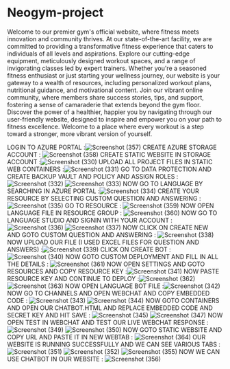 # Neogym-project
Welcome to our premier gym's official website, where fitness meets innovation and community thrives. At our state-of-the-art facility, we are committed to providing a transformative fitness experience that caters to individuals of all levels and aspirations. Explore our cutting-edge equipment, meticulously designed workout spaces, and a range of invigorating classes led by expert trainers. Whether you're a seasoned fitness enthusiast or just starting your wellness journey, our website is your gateway to a wealth of resources, including personalized workout plans, nutritional guidance, and motivational content. Join our vibrant online community, where members share success stories, tips, and support, fostering a sense of camaraderie that extends beyond the gym floor. Discover the power of a healthier, happier you by navigating through our user-friendly website, designed to inspire and empower you on your path to fitness excellence. Welcome to a place where every workout is a step toward a stronger, more vibrant version of yourself.

LOGIN TO AZURE PORTAL :![Screenshot (357)](https://github.com/Saifali1703/Neogym-project/assets/150070786/6665a08f-913e-41d7-80d7-f681eae84218)
CREATE AZURE STORAGE ACCOUNT : ![Screenshot (358)](https://github.com/Saifali1703/Neogym-project/assets/150070786/217e728e-b072-4c72-a1fc-2936a1d6ed77)
CREATE STATIC WEBSITE IN STORAGE ACCOUNT :![Screenshot (330)](https://github.com/Saifali1703/Neogym-project/assets/150070786/4354f13c-b7c6-4c68-8648-7225bef75a5b)
UPLOAD ALL PROJECT FILES IN STATIC WEB CONTAINERS :![Screenshot (331)](https://github.com/Saifali1703/Neogym-project/assets/150070786/18ab53ba-b4cd-4440-a0cd-0e99043ee9c2)
GO TO DATA PROTECTION AND CREATE BACKUP VAULT AND POLICY AND ASSIGN ROLES :![Screenshot (332)](https://github.com/Saifali1703/Neogym-project/assets/150070786/2524b6bc-e9b5-4f48-a651-6d77ebf8fd31)
![Screenshot (333)](https://github.com/Saifali1703/Neogym-project/assets/150070786/b599e96f-4ee5-4709-a1b6-bea163e14e78)
NOW GO TO LANGUAGE BY SEARCHING IN AZURE PORTAL :![Screenshot (334)](https://github.com/Saifali1703/Neogym-project/assets/150070786/132477f7-0fbe-4edc-8bb4-87db935b1b15)
CREATE YOUR RESOURCE BY SELECTING CUSTOM QUESTION AND ANSWERING : ![Screenshot (335)](https://github.com/Saifali1703/Neogym-project/assets/150070786/92880a51-361e-4edd-8a01-0bad3fe33d9d)
GO TO RESOURCE : ![Screenshot (359)](https://github.com/Saifali1703/Neogym-project/assets/150070786/72a9aeae-79b3-4306-bce1-0db0c45a67fd)
NOW OPEN LANGUAGE FILE IN RESOURCE GROUP : ![Screenshot (360)](https://github.com/Saifali1703/Neogym-project/assets/150070786/d9dbe61f-adb1-4e62-af8d-adccb0dfcfd1)
NOW GO TO LANGUAGE STUDIO AND SIGNIN WITH YOUR ACCOUNT :![Screenshot (336)](https://github.com/Saifali1703/Neogym-project/assets/150070786/0b87aba6-7e4f-419f-97c8-174b6013849b)
![Screenshot (337)](https://github.com/Saifali1703/Neogym-project/assets/150070786/24bfa3df-b7b4-45f9-a81f-3a90904ef5ea)
NOW CLICK ON CREATE NEW AND GOTO CUSTOM QUESTION AND ANSWERING : ![Screenshot (338)](https://github.com/Saifali1703/Neogym-project/assets/150070786/a9e8f43b-ab88-4209-9367-aceaac2807c9)
NOW UPLOAD OUR FILE (I USED EXCEL FILES FOR QUESTION AND ANSWERS) :![Screenshot (339)](https://github.com/Saifali1703/Neogym-project/assets/150070786/0ff8c055-6d51-4f4d-8126-12512a734ced)
CLICK ON CREATE BOT :![Screenshot (340)](https://github.com/Saifali1703/Neogym-project/assets/150070786/eb2bf3ff-b15f-406f-a199-fe2876292706)
NOW GOTO CUSTOM DEPLOYMENT AND FILL IN ALL THE DETAILS : ![Screenshot (361)](https://github.com/Saifali1703/Neogym-project/assets/150070786/fa99451a-2610-4e51-bc22-b56686c80c97)
NOW OPEN SETTINGS AND GOTO RESOURCES AND COPY RESOURCE KEY :![Screenshot (341)](https://github.com/Saifali1703/Neogym-project/assets/150070786/65cc32b7-6307-49a5-915a-e26c4d2a7221)
NOW PASTE RESOURCE KEY AND CONTINUE TO DEPLOY :![Screenshot (362)](https://github.com/Saifali1703/Neogym-project/assets/150070786/d84fb959-0f58-483c-bb92-36d1ae9939aa)
![Screenshot (363)](https://github.com/Saifali1703/Neogym-project/assets/150070786/2d618a03-33c0-437c-a079-f7751d421d88)
NOW OPEN LANGUAGE BOT FILE :![Screenshot (342)](https://github.com/Saifali1703/Neogym-project/assets/150070786/1ac19e46-7d74-44a4-a3d4-6dbba3696361)
NOW GO TO CHANNELS AND OPEN WEBCHAT AND COPY EMBEDDED CODE : ![Screenshot (343)](https://github.com/Saifali1703/Neogym-project/assets/150070786/c33e72c1-5050-45a6-8b41-481c1179ecae)
![Screenshot (344)](https://github.com/Saifali1703/Neogym-project/assets/150070786/8b5f0f73-664b-4dd5-b845-ccecffc5a21d)
NOW GOTO CONTAINERS AND OPEN OUR CHATBOT.HTML AND REPLACE EMBEDDED CODE AND SECRET KEY AND HIT SAVE  :
![Screenshot (345)](https://github.com/Saifali1703/Neogym-project/assets/150070786/5e362fe8-2f36-4e4a-8e4b-c43e9f23819d)
![Screenshot (347)](https://github.com/Saifali1703/Neogym-project/assets/150070786/d243c6b3-c38e-4443-a67f-1669092d21ae)
NOW OPEN TEST IN WEBCHAT AND TEST OUR LIVE WEBCHAT RESPONSE : ![Screenshot (349)](https://github.com/Saifali1703/Neogym-project/assets/150070786/316bd5bd-dfb1-4d79-a493-5cade4df64e9)
![Screenshot (350)](https://github.com/Saifali1703/Neogym-project/assets/150070786/2b128be8-ec66-4bf8-a757-1f6512c0ea36)
NOW GOTO STATIC WEBSITE AND COPY URL AND PASTE IT IN NEW WEBTAB : ![Screenshot (364)](https://github.com/Saifali1703/Neogym-project/assets/150070786/3ce88a54-f7ed-4a2d-ad30-105614b43247)
OUR WEBSITE IS RUNNING SUCCESSFULLY AND WE CAN SEE VARIOUS TABS :![Screenshot (351)](https://github.com/Saifali1703/Neogym-project/assets/150070786/801e5d57-c33b-4f42-b813-6faec7da10b8)
![Screenshot (352)](https://github.com/Saifali1703/Neogym-project/assets/150070786/ca1eabe0-c16d-40d9-a2ff-aeedbb580161)
![Screenshot (355)](https://github.com/Saifali1703/Neogym-project/assets/150070786/cc9803dc-1184-4094-91ed-c7097ae06ca3)
NOW WE CAN USE CHATBOT IN OUR WEBSITE : ![Screenshot (356)](https://github.com/Saifali1703/Neogym-project/assets/150070786/1a90ae95-cf72-49d7-a1fe-f7c6258c4836)







